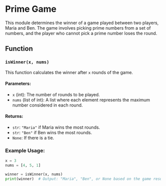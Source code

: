 # Prime Game

This module determines the winner of a game played between two players, Maria and Ben. The game involves picking prime numbers from a set of numbers, and the player who cannot pick a prime number loses the round.

## Function

### `isWinner(x, nums)`

This function calculates the winner after `x` rounds of the game.

#### Parameters:

- `x` (int): The number of rounds to be played.
- `nums` (list of int): A list where each element represents the maximum number considered in each round.

#### Returns:

- `str`: `"Maria"` if Maria wins the most rounds.
- `str`: `"Ben"` if Ben wins the most rounds.
- `None`: If there is a tie.

### Example Usage:

```python
x = 3
nums = [4, 5, 1]

winner = isWinner(x, nums)
print(winner)  # Output: "Maria", "Ben", or None based on the game result

